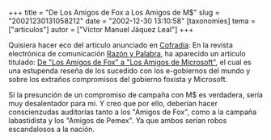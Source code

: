 +++
title = "De Los Amigos de Fox a Los Amigos de M$"
slug = "20021230131058212"
date = "2002-12-30 13:10:58"
[taxonomies]
tema = ["articulos"]
autor = ["Víctor Manuel Jáquez Leal"]
+++

Quisiera hacer eco del artículo anunciado en
[Cofradía](http://www.cofradia.org): En la revista electrónica de
comunicación [Razón y Palabra](http://www.razonypalabra.org.mx), ha
aparecido un artículo titulado: [De "Los Amigos de Fox" a "Los Amigos de
Microsoft"](http://www.razonypalabra.org.mx/actual/oislas.html), el cual
es una estupenda reseña de los sucedido con los e-gobiernos del mundo y
sobre los extraños compromisos del gobierno foxista y Microsoft.

<!-- more -->
Si la presunción de un compromiso de campaña con M$ es verdadera, sería
muy desalentador para mi. Y creo que por ello, deberían hacer
conscienzudas auditorías tanto a los "Amigos de Fox", como a la campaña
labastidista y los "Amigos de Pemex". Ya que ambos serían robos
escandalosos a la nación.

